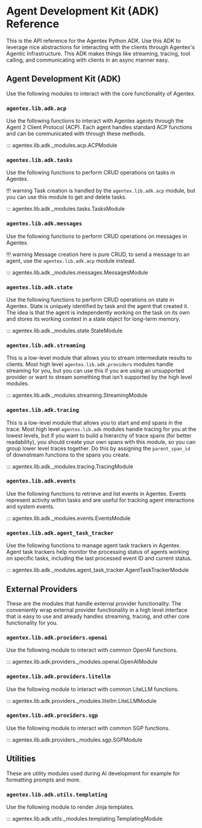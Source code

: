 # Agent Development Kit (ADK) Reference

This is the API reference for the Agentex Python ADK. Use this ADK to leverage nice abstractions for interacting with the clients through Agentex's Agentic Infrastructure. This ADK makes things like streaming, tracing, tool calling, and communicating with clients in an async manner easy.

## Agent Development Kit (ADK)

Use the following modules to interact with the core functionality of Agentex.

### `agentex.lib.adk.acp`

Use the following functions to interact with Agentex agents through the Agent 2 Client Protocol (ACP). Each agent handles standard ACP functions and can be communicated with through these methods.

::: agentex.lib.adk._modules.acp.ACPModule

### `agentex.lib.adk.tasks`

Use the following functions to perform CRUD operations on tasks in Agentex.

!!! warning
    Task creation is handled by the `agentex.lib.adk.acp` module, but you can use this module to get and delete tasks.

::: agentex.lib.adk._modules.tasks.TasksModule

### `agentex.lib.adk.messages`

Use the following functions to perform CRUD operations on messages in Agentex.

!!! warning
    Message creation here is pure CRUD, to send a message to an agent, use the `agentex.lib.adk.acp` module instead.

::: agentex.lib.adk._modules.messages.MessagesModule

### `agentex.lib.adk.state`

Use the following functions to perform CRUD operations on state in Agentex. State is uniquely identified by task and the agent that created it. The idea is that the agent is independently working on the task on its own and stores its working context in a state object for long-term memory.

::: agentex.lib.adk._modules.state.StateModule

### `agentex.lib.adk.streaming`

This is a low-level module that allows you to stream intermediate results to clients. Most high level `agentex.lib.adk.providers` modules handle streaming for you, but you can use this if you are using an unsupported provider or want to stream something that isn't supported by the high level modules.

::: agentex.lib.adk._modules.streaming.StreamingModule

### `agentex.lib.adk.tracing`

This is a low-level module that allows you to start and end spans in the trace. Most high level `agentex.lib.adk` modules handle tracing for you at the lowest levels, but if you want to build a hierarchy of trace spans (for better readability), you should create your own spans with this module, so you can group lower level traces together. Do this by assigning the `parent_span_id` of downstream functions to the spans you create.

::: agentex.lib.adk._modules.tracing.TracingModule

### `agentex.lib.adk.events`

Use the following functions to retrieve and list events in Agentex. Events represent activity within tasks and are useful for tracking agent interactions and system events.

::: agentex.lib.adk._modules.events.EventsModule

### `agentex.lib.adk.agent_task_tracker`

Use the following functions to manage agent task trackers in Agentex. Agent task trackers help monitor the processing status of agents working on specific tasks, including the last processed event ID and current status.

::: agentex.lib.adk._modules.agent_task_tracker.AgentTaskTrackerModule

## External Providers

These are the modules that handle external provider functionality. The conveniently wrap external provider functionality in a high level interface that is easy to use and already handles streaming, tracing, and other core functionality for you.

### `agentex.lib.adk.providers.openai`

Use the following module to interact with common OpenAI functions.

::: agentex.lib.adk.providers._modules.openai.OpenAIModule

### `agentex.lib.adk.providers.litellm`

Use the following module to interact with common LiteLLM functions.

::: agentex.lib.adk.providers._modules.litellm.LiteLLMModule

### `agentex.lib.adk.providers.sgp`

Use the following module to interact with common SGP functions.

::: agentex.lib.adk.providers._modules.sgp.SGPModule

## Utilities

These are utility modules used during AI development for example for formatting prompts and more.

### `agentex.lib.adk.utils.templating`

Use the following module to render Jinja templates.

::: agentex.lib.adk.utils._modules.templating.TemplatingModule
